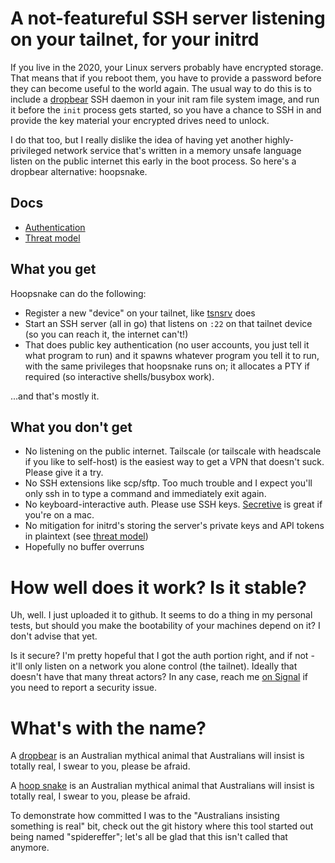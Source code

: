 # A not-featureful SSH server listening on your tailnet, for your initrd

If you live in the 2020, your Linux servers probably have encrypted storage. That means that if you reboot them, you have to provide a password before they can become useful to the world again. The usual way to do this is to include a [dropbear](https://matt.ucc.asn.au/dropbear/dropbear.html) SSH daemon in your init ram file system image, and run it before the `init` process gets started, so you have a chance to SSH in and provide the key material your encrypted drives need to unlock.

I do that too, but I really dislike the idea of having yet another highly-privileged network service that's written in a memory unsafe language listen on the public internet this early in the boot process. So here's a dropbear alternative: hoopsnake.

## Docs

* [Authentication](docs/authentication.md)
* [Threat model](docs/threat-model.md)

## What you get

Hoopsnake can do the following:
* Register a new "device" on your tailnet, like [tsnsrv](https://github.com/boinkor-net/tsnsrv) does
* Start an SSH server (all in go) that listens on `:22` on that tailnet device (so you can reach it, the internet can't!)
* That does public key authentication (no user accounts, you just tell it what program to run) and it spawns whatever program you tell it to run, with the same privileges that hoopsnake runs on; it allocates a PTY if required (so interactive shells/busybox work).

...and that's mostly it.

## What you don't get

* No listening on the public internet. Tailscale (or tailscale with headscale if you like to self-host) is the easiest way to get a VPN that doesn't suck. Please give it a try.
* No SSH extensions like scp/sftp. Too much trouble and I expect you'll only ssh in to type a command and immediately exit again.
* No keyboard-interactive auth. Please use SSH keys. [Secretive](https://github.com/maxgoedjen/secretive) is great if you're on a mac.
* No mitigation for initrd's storing the server's private keys and API tokens in plaintext (see [threat model](docs/threat-model.md#key-management))
* Hopefully no buffer overruns

# How well does it work? Is it stable?

Uh, well. I just uploaded it to github. It seems to do a thing in my personal tests, but should you make the bootability of your machines depend on it? I don't advise that yet.

Is it secure? I'm pretty hopeful that I got the auth portion right, and if not - it'll only listen on a network you alone control (the tailnet). Ideally that doesn't have that many threat actors? In any case, reach me [on Signal](https://signal.me/#eu/VY4kKjsmYkcGO8r5KErpVa2ozLC1zm5j05Jqd18SMzMnqCcWA9tKTr2R4Ngq_7Wh) if you need to report a security issue.

# What's with the name?

A [dropbear](https://en.wikipedia.org/wiki/Drop_bear) is an Australian mythical animal that Australians will insist is totally real, I swear to you, please be afraid.

A [hoop snake](https://en.wikipedia.org/wiki/Hoop_snake) is an Australian mythical animal that Australians will insist is totally real, I swear to you, please be afraid.

To demonstrate how committed I was to the "Australians insisting something is real" bit, check out the git history where this tool started out being named "spidereffer"; let's all be glad that this isn't called that anymore.
